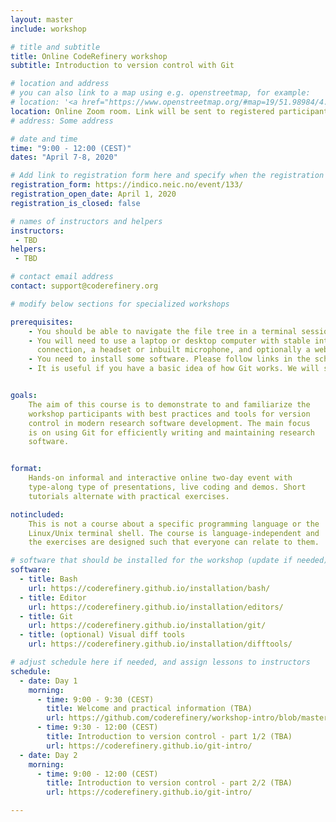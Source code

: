 ```yaml
---
layout: master
include: workshop

# title and subtitle
title: Online CodeRefinery workshop 
subtitle: Introduction to version control with Git

# location and address
# you can also link to a map using e.g. openstreetmap, for example:
# location: '<a href="https://www.openstreetmap.org/#map=19/51.98984/4.37517" target="_blank">TU Delft Faculty of Aerospace Hall J (62-1-20.1)</a>'
location: Online Zoom room. Link will be sent to registered participants.
# address: Some address

# date and time
time: "9:00 - 12:00 (CEST)"
dates: "April 7-8, 2020"

# Add link to registration form here and specify when the registration opens and whether it is closed
registration_form: https://indico.neic.no/event/133/
registration_open_date: April 1, 2020
registration_is_closed: false

# names of instructors and helpers
instructors:
 - TBD
helpers:
 - TBD

# contact email address
contact: support@coderefinery.org

# modify below sections for specialized workshops

prerequisites:
    - You should be able to navigate the file tree in a terminal session and edit text files in the terminal. <a href="https://scicomp.aalto.fi/scicomp/shell.html">This Linux shell crash course </a> contains the essentials.
    - You will need to use a laptop or desktop computer with stable internet 
      connection, a headset or inbuilt microphone, and optionally a webcamera.
    - You need to install some software. Please follow links in the schedule.
    - It is useful if you have a basic idea of how Git works. We will start from the basics, but please go through <a href="https://coderefinery.github.io/git-refresher">this Git-refresher material </a> for a basic overview and important configuration steps.


goals:
    The aim of this course is to demonstrate to and familiarize the
    workshop participants with best practices and tools for version
    control in modern research software development. The main focus
    is on using Git for efficiently writing and maintaining research
    software.


format: 
    Hands-on informal and interactive online two-day event with
    type-along type of presentations, live coding and demos. Short
    tutorials alternate with practical exercises.

notincluded:
    This is not a course about a specific programming language or the
    Linux/Unix terminal shell. The course is language-independent and 
    the exercises are designed such that everyone can relate to them.

# software that should be installed for the workshop (update if needed)
software:
  - title: Bash
    url: https://coderefinery.github.io/installation/bash/
  - title: Editor
    url: https://coderefinery.github.io/installation/editors/
  - title: Git
    url: https://coderefinery.github.io/installation/git/
  - title: (optional) Visual diff tools
    url: https://coderefinery.github.io/installation/difftools/

# adjust schedule here if needed, and assign lessons to instructors
schedule:
  - date: Day 1
    morning:
      - time: 9:00 - 9:30 (CEST)
        title: Welcome and practical information (TBA)
        url: https://github.com/coderefinery/workshop-intro/blob/master/README.md
      - time: 9:30 - 12:00 (CEST)
        title: Introduction to version control - part 1/2 (TBA)
        url: https://coderefinery.github.io/git-intro/
  - date: Day 2
    morning:
      - time: 9:00 - 12:00 (CEST)
        title: Introduction to version control - part 2/2 (TBA)
        url: https://coderefinery.github.io/git-intro/

---
```

